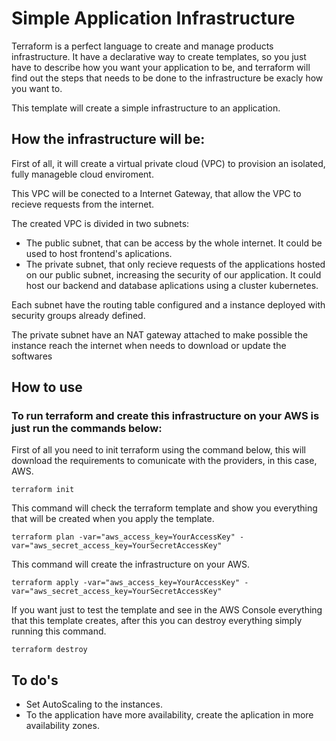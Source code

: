 # Simple Application Infrastructure

Terraform is a perfect language to create and manage products infrastructure. It have a declarative way to create templates, so you just have to describe how you want your application to be, and terraform will find out the steps that needs to be done to the infrastructure be exacly how you want to.

This template will create a simple infrastructure to an application.

## How the infrastructure will be:

First of all, it will create a virtual private cloud (VPC) to provision an isolated, fully manageble cloud enviroment.

This VPC will be conected to a Internet Gateway, that allow the VPC to recieve requests from the internet.

The created VPC is divided in two subnets:

- The public subnet, that can be access by the whole internet. It could be used to host frontend's aplications. 
- The private subnet, that only recieve requests of the applications hosted on our public subnet, increasing the security of our application. It could host our backend and database aplications using a cluster kubernetes.

Each subnet have the routing table configured and a instance deployed with security groups already defined.

The private subnet have an NAT gateway attached to make possible the instance reach the internet when needs to download or update the softwares

## How to use

### To run terraform and create this infrastructure on your AWS is just run the commands below:

First of all you need to init terraform using the command below, this will download the requirements to comunicate with the providers, in this case, AWS.
```
terraform init
```

This command will check the terraform template and show you everything that will be created when you apply the template.
```
terraform plan -var="aws_access_key=YourAccessKey" -var="aws_secret_access_key=YourSecretAccessKey"
```

This command will create the infrastructure on your AWS.
```
terraform apply -var="aws_access_key=YourAccessKey" -var="aws_secret_access_key=YourSecretAccessKey"
```

If you want just to test the template and see in the AWS Console everything that this template creates, after this you can destroy everything simply running this command.
```
terraform destroy
```

## To do's
- Set AutoScaling to the instances.
- To the application have more availability, create the aplication in more availability zones.
